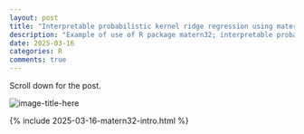 ```yaml
---
layout: post
title: "Interpretable probabilistic kernel ridge regression using matern 3/2 kernels" 
description: "Example of use of R package matern32; interpretable probabilistic kernel ridge regression using matern 3/2 kernels"
date: 2025-03-16
categories: R
comments: true
---
```


Scroll down for the post.

![image-title-here]({{base}}/images/2025-03-16/2025-03-16-image1.png)

{% include 2025-03-16-matern32-intro.html %}

